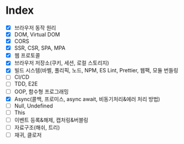 # Index

* [x] 브라우저 동작 원리
* [x] DOM, Virtual DOM
* [x] CORS
* [x] SSR, CSR, SPA, MPA
* [x] 웹 프로토콜
* [x] 브라우저 저장소(쿠키, 세션, 로컬 스토리지)
* [x] 빌드 시스템(바벨, 풀리픽, 노드, NPM, ES Lint, Prettier, 웹팩, 모듈 번들링
* [ ] CI/CD
* [ ] TDD, E2E
* [ ] OOP, 함수형 프로그래밍
* [x] Async(콜백, 프로미스, async await, 비동기처리&에러 처리 방법)
* [ ] Null, Undefined
* [ ] This
* [ ] 이벤트 등록&해제, 캡처링&버블링
* [ ] 자료구조(해쉬, 트리)
* [ ] 재귀, 클로저

